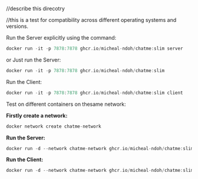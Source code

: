 //describe this direcotry

//this is a test for compatibility across different operating systems and versions.

Run the Server explicitly using the command:

```rs
docker run -it -p 7878:7878 ghcr.io/micheal-ndoh/chatme:slim server
```

or Just run the Server:

```rs
docker run -it -p 7878:7878 ghcr.io/micheal-ndoh/chatme:slim
```

Run the Client:

```rs
docker run -it -p 7878:7878 ghcr.io/micheal-ndoh/chatme:slim client
```


Test on different containers on thesame network:

**Firstly create a network:**
```rs
docker network create chatme-network
```

**Run the Server:**
```rs
docker run -d --network chatme-network ghcr.io/micheal-ndoh/chatme:slim server
```

**Run the Client:**
```rs
docker run -d --network chatme-network ghcr.io/micheal-ndoh/chatme:slim client
```